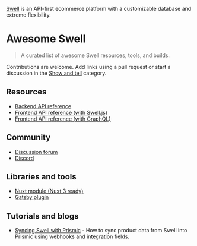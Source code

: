 [Swell](https://www.swell.is/) is an API-first ecommerce platform with a customizable database and extreme flexibility.

# Awesome Swell

> A curated list of awesome Swell resources, tools, and builds.

Contributions are welcome. Add links using a pull request or start a discussion in the [Show and tell](https://github.com/orgs/swellstores/discussions/categories/show-and-tell) category.

## Resources

- [Backend API reference](https://developers.swell.is/backend-api)
- [Frontend API reference (with Swell.js)](https://developers.swell.is/frontend-api/frontend-libraries/swell-js)
- [Frontend API reference (with GraphQL)](https://developers.swell.is/frontend-api/frontend-libraries/graphql)

## Community

- [Discussion forum](https://github.com/orgs/swellstores/discussions)
- [Discord](https://discord.gg/EcJ56XfXVz)

## Libraries and tools

- [Nuxt module (Nuxt 3 ready)](https://github.com/markus-gx/nuxt-swell)
- [Gatsby plugin](https://github.com/maya-the-creator/gatsby-source-swell)

## Tutorials and blogs

- [Syncing Swell with Prismic](https://monogram.io/blog/syncing-swell-ecommerce-data-into-prismic) - How to sync product data from Swell into Prismic using webhooks and integration fields.
